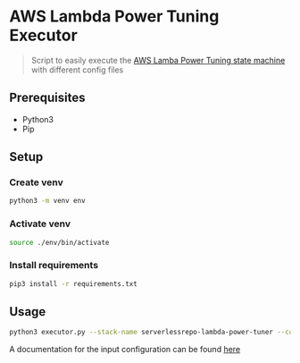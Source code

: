 # AWS Lambda Power Tuning Executor

> Script to easily execute the [AWS Lamba Power Tuning state machine](https://github.com/alexcasalboni/aws-lambda-power-tuning) with different config files

## Prerequisites

- Python3
- Pip

## Setup

### Create venv

```bash
python3 -m venv env
```

### Activate venv

```bash
source ./env/bin/activate
```

### Install requirements

```bash
pip3 install -r requirements.txt
```

## Usage

```bash
python3 executor.py --stack-name serverlessrepo-lambda-power-tuner --config my-test.json
```

A documentation for the input configuration can be found [here](https://github.com/alexcasalboni/aws-lambda-power-tuning/blob/master/README-INPUT-OUTPUT.md#user-content-state-machine-input)
